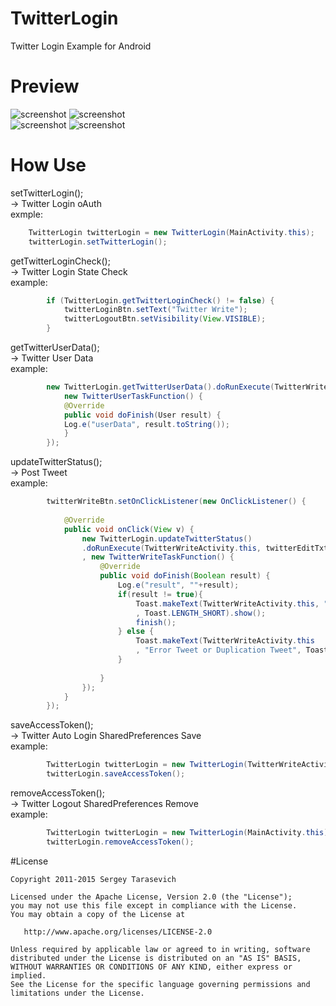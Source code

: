 # TwitterLogin
Twitter Login Example for Android

# Preview
![screenshot](http://cfile23.uf.tistory.com/image/2318394255682AAC30E65B)
![screenshot](http://cfile4.uf.tistory.com/image/253CFC3A55682C0D2AC613)
<BR>
![screenshot](http://cfile22.uf.tistory.com/image/250C814255682AA9351BF0)
![screenshot](http://cfile27.uf.tistory.com/image/277B914255682AA84095AF)

# How Use
setTwitterLogin();
<BR>
-> Twitter Login oAuth
<BR>
exmple:
``` java	
	TwitterLogin twitterLogin = new TwitterLogin(MainActivity.this);
	twitterLogin.setTwitterLogin();
```	

getTwitterLoginCheck();
<BR>
-> Twitter Login State Check
<BR>
example: 
``` java
		if (TwitterLogin.getTwitterLoginCheck() != false) {
			twitterLoginBtn.setText("Twitter Write");
			twitterLogoutBtn.setVisibility(View.VISIBLE);
		} 
```

getTwitterUserData();
<BR>
-> Twitter User Data
<BR>
example: 
``` java
		new TwitterLogin.getTwitterUserData().doRunExecute(TwitterWriteActivity.this, 
			new TwitterUserTaskFunction() {
			@Override
			public void doFinish(User result) {
  			Log.e("userData", result.toString());
			}
		});
```

updateTwitterStatus();
<BR>
-> Post Tweet
<BR>
example:
``` java	
		twitterWriteBtn.setOnClickListener(new OnClickListener() {
			
			@Override
			public void onClick(View v) {
				new TwitterLogin.updateTwitterStatus()
				.doRunExecute(TwitterWriteActivity.this, twitterEditTxt.getText().toString()
				, new TwitterWriteTaskFunction() {
					@Override
					public void doFinish(Boolean result) {
						Log.e("result", ""+result);
						if(result != true){
							Toast.makeText(TwitterWriteActivity.this, "Successful Tweet"
							, Toast.LENGTH_SHORT).show();
							finish();	
						} else {
							Toast.makeText(TwitterWriteActivity.this
							, "Error Tweet or Duplication Tweet", Toast.LENGTH_SHORT).show();
						}
						
					}
				});
			}
		});
```	

saveAccessToken();
<BR>
-> Twitter Auto Login SharedPreferences Save
<BR>
example:
``` java	
		TwitterLogin twitterLogin = new TwitterLogin(TwitterWriteActivity.this);
		twitterLogin.saveAccessToken();
```	
removeAccessToken();
<BR>
-> Twitter Logout SharedPreferences Remove
<BR>
example:
``` java	
		TwitterLogin twitterLogin = new TwitterLogin(MainActivity.this);
		twitterLogin.removeAccessToken();
```	

#License
```
Copyright 2011-2015 Sergey Tarasevich

Licensed under the Apache License, Version 2.0 (the "License");
you may not use this file except in compliance with the License.
You may obtain a copy of the License at

   http://www.apache.org/licenses/LICENSE-2.0

Unless required by applicable law or agreed to in writing, software
distributed under the License is distributed on an "AS IS" BASIS,
WITHOUT WARRANTIES OR CONDITIONS OF ANY KIND, either express or implied.
See the License for the specific language governing permissions and
limitations under the License.

```


